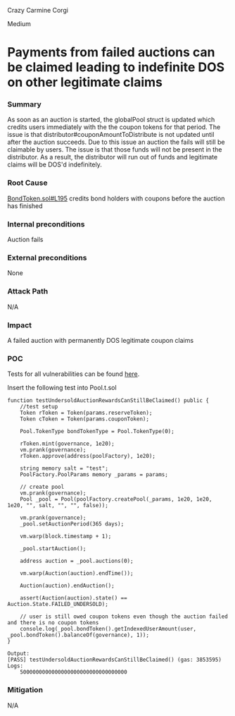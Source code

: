 Crazy Carmine Corgi

Medium

# Payments from failed auctions can be claimed leading to indefinite DOS on other legitimate claims

### Summary

As soon as an auction is started, the globalPool struct is updated which credits users immediately with the the coupon tokens for that period. The issue is that distributor#couponAmountToDistribute is not updated until after the auction succeeds. Due to this issue an auction the fails will still be claimable by users. The issue is that those funds will not be present in the distributor. As a result, the distributor will run out of funds and legitimate claims will be DOS'd indefinitely.

### Root Cause

[BondToken.sol#L195](https://github.com/sherlock-audit/2024-12-plaza-finance/blob/main/plaza-evm/src/BondToken.sol#L195) credits bond holders with coupons before the auction has finished

### Internal preconditions

Auction fails

### External preconditions

None

### Attack Path

N/A

### Impact

A failed auction with permanently DOS legitimate coupon claims

### POC

Tests for all vulnerabilities can be found [here](https://gist.github.com/IAm0x52/05589415ce45af83aa4f7a5f63afbf45).

Insert the following test into Pool.t.sol

    function testUndersoldAuctionRewardsCanStillBeClaimed() public {
        //test setup
        Token rToken = Token(params.reserveToken);
        Token cToken = Token(params.couponToken);

        Pool.TokenType bondTokenType = Pool.TokenType(0);

        rToken.mint(governance, 1e20);
        vm.prank(governance);
        rToken.approve(address(poolFactory), 1e20);

        string memory salt = "test";
        PoolFactory.PoolParams memory _params = params;
        
        // create pool
        vm.prank(governance);
        Pool _pool = Pool(poolFactory.createPool(_params, 1e20, 1e20, 1e20, "", salt, "", "", false));

        vm.prank(governance);
        _pool.setAuctionPeriod(365 days);

        vm.warp(block.timestamp + 1);

        _pool.startAuction();

        address auction = _pool.auctions(0);

        vm.warp(Auction(auction).endTime());

        Auction(auction).endAuction();

        assert(Auction(auction).state() == Auction.State.FAILED_UNDERSOLD);

        // user is still owed coupon tokens even though the auction failed and there is no coupon tokens
        console.log(_pool.bondToken().getIndexedUserAmount(user, _pool.bondToken().balanceOf(governance), 1));
    }

    Output:
    [PASS] testUndersoldAuctionRewardsCanStillBeClaimed() (gas: 3853595)
    Logs:
        5000000000000000000000000000000000


### Mitigation

N/A